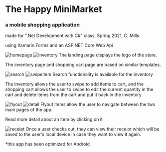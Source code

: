 # The Happy MiniMarket
### a mobile shopping application

made for ".Net Development with C#" class, Spring 2021, C. Mills

using Xamarin.Forms and an ASP.NET Core Web Api

![homepage](homepage.png) ![inventory](inventory.png)
The landing page displays the logo of the store.

The inventory page and shopping cart page are based on similar templates.

![search](search.png) ![swipeitem](swipeitem.png)
Search functionality is available for the inventory

The inventory allows the user to swipe to add items to cart, and the shopping cart allows the user to swipe to edit the current quantity in the cart and delete items from the cart and put it back in the inventory


![flyout](flyout.png) ![detail](detail.png)
Flyout items allow the user to navigate between the two main pages of the app.

Read more detail about an item by clicking on it


![receipt](receipt.png)
Once a user checks out, they can view their receipt which will be saved to the user's local device in case they want to view it again.

*this app has been optimized for Android
